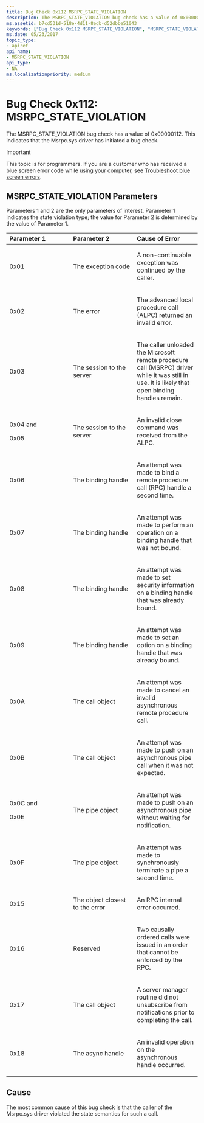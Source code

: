 ```yaml
---
title: Bug Check 0x112 MSRPC_STATE_VIOLATION
description: The MSRPC_STATE_VIOLATION bug check has a value of 0x00000112. This indicates that the Msrpc.sys driver has initiated a bug check.
ms.assetid: b7cd531d-518e-4d11-8edb-d52dbbe51043
keywords: ["Bug Check 0x112 MSRPC_STATE_VIOLATION", "MSRPC_STATE_VIOLATION"]
ms.date: 05/23/2017
topic_type:
- apiref
api_name:
- MSRPC_STATE_VIOLATION
api_type:
- NA
ms.localizationpriority: medium
---
```


# Bug Check 0x112: MSRPC\_STATE\_VIOLATION


The MSRPC\_STATE\_VIOLATION bug check has a value of 0x00000112. This indicates that the Msrpc.sys driver has initiated a bug check.

> [!IMPORTANT]
> This topic is for programmers. If you are a customer who has received a blue screen error code while using your computer, see [Troubleshoot blue screen errors](https://windows.microsoft.com/windows-10/troubleshoot-blue-screen-errors).


## MSRPC\_STATE\_VIOLATION Parameters


Parameters 1 and 2 are the only parameters of interest. Parameter 1 indicates the state violation type; the value for Parameter 2 is determined by the value of Parameter 1.

<table>
<colgroup>
<col width="33%" />
<col width="33%" />
<col width="33%" />
</colgroup>
<thead>
<tr class="header">
<th align="left">Parameter 1</th>
<th align="left">Parameter 2</th>
<th align="left">Cause of Error</th>
</tr>
</thead>
<tbody>
<tr class="odd">
<td align="left"><p>0x01</p></td>
<td align="left"><p>The exception code</p></td>
<td align="left"><p>A non-continuable exception was continued by the caller.</p></td>
</tr>
<tr class="even">
<td align="left"><p>0x02</p></td>
<td align="left"><p>The error</p></td>
<td align="left"><p>The advanced local procedure call (ALPC) returned an invalid error.</p></td>
</tr>
<tr class="odd">
<td align="left"><p>0x03</p></td>
<td align="left"><p>The session to the server</p></td>
<td align="left"><p>The caller unloaded the Microsoft remote procedure call (MSRPC) driver while it was still in use. It is likely that open binding handles remain.</p></td>
</tr>
<tr class="even">
<td align="left"><p>0x04 and</p>
<p>0x05</p></td>
<td align="left"><p>The session to the server</p></td>
<td align="left"><p>An invalid close command was received from the ALPC.</p></td>
</tr>
<tr class="odd">
<td align="left"><p>0x06</p></td>
<td align="left"><p>The binding handle</p></td>
<td align="left"><p>An attempt was made to bind a remote procedure call (RPC) handle a second time.</p></td>
</tr>
<tr class="even">
<td align="left"><p>0x07</p></td>
<td align="left"><p>The binding handle</p></td>
<td align="left"><p>An attempt was made to perform an operation on a binding handle that was not bound.</p></td>
</tr>
<tr class="odd">
<td align="left"><p>0x08</p></td>
<td align="left"><p>The binding handle</p></td>
<td align="left"><p>An attempt was made to set security information on a binding handle that was already bound.</p></td>
</tr>
<tr class="even">
<td align="left"><p>0x09</p></td>
<td align="left"><p>The binding handle</p></td>
<td align="left"><p>An attempt was made to set an option on a binding handle that was already bound.</p></td>
</tr>
<tr class="odd">
<td align="left"><p>0x0A</p></td>
<td align="left"><p>The call object</p></td>
<td align="left"><p>An attempt was made to cancel an invalid asynchronous remote procedure call.</p></td>
</tr>
<tr class="even">
<td align="left"><p>0x0B</p></td>
<td align="left"><p>The call object</p></td>
<td align="left"><p>An attempt was made to push on an asynchronous pipe call when it was not expected.</p></td>
</tr>
<tr class="odd">
<td align="left"><p>0x0C and</p>
<p>0x0E</p></td>
<td align="left"><p>The pipe object</p></td>
<td align="left"><p>An attempt was made to push on an asynchronous pipe without waiting for notification.</p></td>
</tr>
<tr class="even">
<td align="left"><p>0x0F</p></td>
<td align="left"><p>The pipe object</p></td>
<td align="left"><p>An attempt was made to synchronously terminate a pipe a second time.</p></td>
</tr>
<tr class="odd">
<td align="left"><p>0x15</p></td>
<td align="left"><p>The object closest to the error</p></td>
<td align="left"><p>An RPC internal error occurred.</p></td>
</tr>
<tr class="even">
<td align="left"><p>0x16</p></td>
<td align="left"><p>Reserved</p></td>
<td align="left"><p>Two causally ordered calls were issued in an order that cannot be enforced by the RPC.</p></td>
</tr>
<tr class="odd">
<td align="left"><p>0x17</p></td>
<td align="left"><p>The call object</p></td>
<td align="left"><p>A server manager routine did not unsubscribe from notifications prior to completing the call.</p></td>
</tr>
<tr class="even">
<td align="left"><p>0x18</p></td>
<td align="left"><p>The async handle</p></td>
<td align="left"><p>An invalid operation on the asynchronous handle occurred.</p></td>
</tr>
</tbody>
</table>

 

Cause
-----

The most common cause of this bug check is that the caller of the Msrpc.sys driver violated the state semantics for such a call.

 

 




